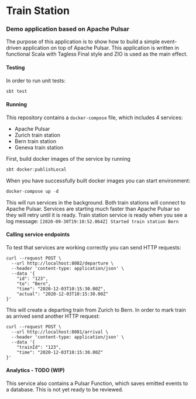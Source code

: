 # Train Station

### Demo application based on Apache Pulsar
The purpose of this application is to show how to build a simple event-driven application on top of Apache Pulsar. 
This application is written in functional Scala with Tagless Final style and ZIO is used as the main effect.

#### Testing
In order to run unit tests:
```sbt
sbt test
```

#### Running
This repository contains a `docker-compose` file, which includes 4 services: 
* Apache Pulsar
* Zurich train station
* Bern train station
* Geneva train station

First, build docker images of the service by running
```sbt
sbt docker:publishLocal
```

When you have successfully built docker images you can start environment: 
```sbt
docker-compose up -d
```
This will run services in the background. Both train stations will connect to Apache Pulsar. 
Services are starting much faster than Apache Pulsar so they will retry until it is ready. 
Train station service is ready when you see a log message:
```[2020-09-30T19:10:52.064Z] Started train station Bern```

#### Calling service endpoints
To test that services are working correctly you can send HTTP requests:
```
curl --request POST \
  --url http://localhost:8082/departure \
  --header 'content-type: application/json' \
  --data '{
	"id": "123",
	"to": "Bern",
	"time": "2020-12-03T10:15:30.00Z",
	"actual": "2020-12-03T10:15:30.00Z"
}'
```
This will create a departing train from Zurich to Bern. 
In order to mark train as arrived send another HTTP request: 
```
curl --request POST \
  --url http://localhost:8081/arrival \
  --header 'content-type: application/json' \
  --data '{
	"trainId": "123",
	"time": "2020-12-03T10:15:30.00Z"
}'
```

#### Analytics - TODO (WIP) 
This service also contains a Pulsar Function, which saves emitted events to a database. 
This is not yet ready to be reviewed.